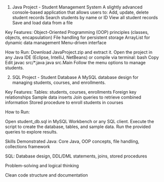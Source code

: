 1. Java Project - Student Management System
A slightly advanced console-based application that allows users to:
Add, update, delete student records
Search students by name or ID
View all student records
Save and load data from a file

Key Features:
Object-Oriented Programming (OOP) principles (classes, objects, encapsulation)
File handling for persistent storage
ArrayList for dynamic data management
Menu-driven interface

How to Run:
Download JavaProject.zip and extract it.
Open the project in any Java IDE (Eclipse, IntelliJ, NetBeans) or compile via terminal:
bash
Copy
Edit
javac src/*.java
java src.Main
Follow the menu options to manage students.

2. SQL Project - Student Database
A MySQL database design for managing students, courses, and enrollments.

Key Features:
Tables: students, courses, enrollments
Foreign key relationships
Sample data inserts
Join queries to retrieve combined information
Stored procedure to enroll students in courses

How to Run:

Open student_db.sql in MySQL Workbench or any SQL client.
Execute the script to create the database, tables, and sample data.
Run the provided queries to explore results.

Skills Demonstrated
Java: Core Java, OOP concepts, file handling, collections framework

SQL: Database design, DDL/DML statements, joins, stored procedures

Problem-solving and logical thinking

Clean code structure and documentation
